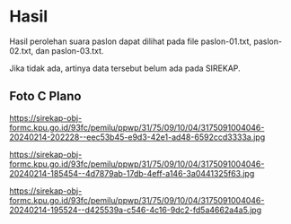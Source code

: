# Hasil

Hasil perolehan suara paslon dapat dilihat pada file paslon-01.txt, paslon-02.txt, dan paslon-03.txt.

Jika tidak ada, artinya data tersebut belum ada pada SIREKAP.

## Foto C Plano

https://sirekap-obj-formc.kpu.go.id/93fc/pemilu/ppwp/31/75/09/10/04/3175091004046-20240214-202228--eec53b45-e9d3-42e1-ad48-6592ccd3333a.jpg

https://sirekap-obj-formc.kpu.go.id/93fc/pemilu/ppwp/31/75/09/10/04/3175091004046-20240214-185454--4d7879ab-17db-4eff-a146-3a0441325f63.jpg

https://sirekap-obj-formc.kpu.go.id/93fc/pemilu/ppwp/31/75/09/10/04/3175091004046-20240214-195524--d425539a-c546-4c16-9dc2-fd5a4662a4a5.jpg
